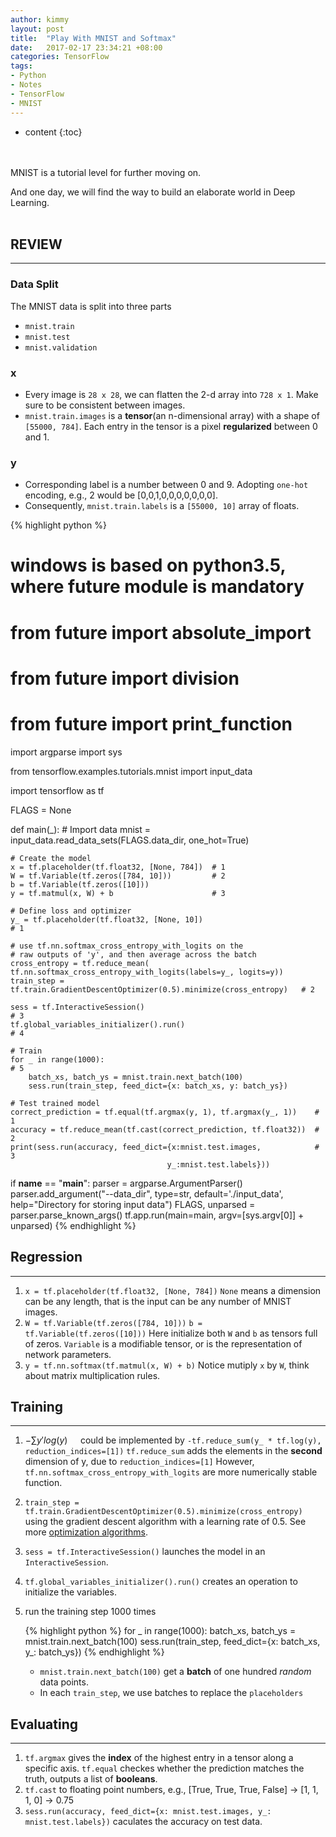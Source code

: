 ```yaml
---
author: kimmy
layout: post
title:  "Play With MNIST and Softmax"
date:   2017-02-17 23:34:21 +08:00
categories: TensorFlow
tags:
- Python
- Notes
- TensorFlow
- MNIST
---
```



* content
{:toc}



<br>
<br>
MNIST is a tutorial level for further moving on.

And one day, we will find the way to build an elaborate world in Deep Learning.
<br>
<br>


## REVIEW
---
### Data Split
The MNIST data is split into three parts
+ `mnist.train`
+ `mnist.test`
+ `mnist.validation`

### x
+ Every image is `28 x 28`, we can flatten the 2-d array into `728 x 1`.
  Make sure to be consistent between images.
+ `mnist.train.images` is a **tensor**(an n-dimensional array) with a shape of `[55000, 784]`.
  Each entry in the tensor is a pixel **regularized** between 0 and 1.

### y
+ Corresponding label is a number between 0 and 9.
  Adopting `one-hot` encoding, e.g., 2 would be [0,0,1,0,0,0,0,0,0,0].
+ Consequently, `mnist.train.labels` is a `[55000, 10]` array of floats.


{% highlight python %}
# windows is based on python3.5, where __future__ module is mandatory
# from __future__ import absolute_import
# from __future__ import division
# from __future__ import print_function


import argparse
import sys

from tensorflow.examples.tutorials.mnist import input_data

import tensorflow as tf

FLAGS = None

def main(_):
    # Import data
    mnist = input_data.read_data_sets(FLAGS.data_dir, one_hot=True)

    # Create the model
    x = tf.placeholder(tf.float32, [None, 784])  # 1
    W = tf.Variable(tf.zeros([784, 10]))         # 2
    b = tf.Variable(tf.zeros([10]))
    y = tf.matmul(x, W) + b                      # 3

    # Define loss and optimizer
    y_ = tf.placeholder(tf.float32, [None, 10])                                   # 1

    # use tf.nn.softmax_cross_entropy_with_logits on the
    # raw outputs of 'y', and then average across the batch
    cross_entropy = tf.reduce_mean(
    tf.nn.softmax_cross_entropy_with_logits(labels=y_, logits=y))
    train_step = tf.train.GradientDescentOptimizer(0.5).minimize(cross_entropy)   # 2

    sess = tf.InteractiveSession()                                                # 3
    tf.global_variables_initializer().run()                                       # 4

    # Train
    for _ in range(1000):                                                         # 5
        batch_xs, batch_ys = mnist.train.next_batch(100)
        sess.run(train_step, feed_dict={x: batch_xs, y: batch_ys})

    # Test trained model
    correct_prediction = tf.equal(tf.argmax(y, 1), tf.argmax(y_, 1))    # 1
    accuracy = tf.reduce_mean(tf.cast(correct_prediction, tf.float32))  # 2
    print(sess.run(accuracy, feed_dict={x:mnist.test.images,            # 3
                                       y_:mnist.test.labels}))

if __name__ == "__main__":
    parser = argparse.ArgumentParser()
    parser.add_argument("--data_dir", type=str,
                        default='./input_data',
                        help="Directory for storing input data")
    FLAGS, unparsed = parser.parse_known_args()
    tf.app.run(main=main, argv=[sys.argv[0]] + unparsed)
{% endhighlight %}

## Regression
---
1.  `x = tf.placeholder(tf.float32, [None, 784])`
   `None` means a dimension can be any length, that is the input can be any number of MNIST images.
2.  `W = tf.Variable(tf.zeros([784, 10]))`
   `b = tf.Variable(tf.zeros([10]))`
   Here initialize both `W` and `b` as tensors full of zeros.
   `Variable` is a modifiable tensor, or is the representation of network parameters.
3.  `y = tf.nn.softmax(tf.matmul(x, W) + b)`
   Notice mutiply `x` by `W`, think about matrix multiplication rules.


## Training
---
1.  $-\sum y' log(y)\quad$
   could be implemented by `-tf.reduce_sum(y_ * tf.log(y), reduction_indices=[1])`
   `tf.reduce_sum` adds the elements in the **second** dimension of y, due to `reduction_indices=[1]`
   However, `tf.nn.softmax_cross_entropy_with_logits` are more numerically stable function.

2.  `train_step = tf.train.GradientDescentOptimizer(0.5).minimize(cross_entropy)`
   using the gradient descent algorithm with a learning rate of 0.5.
   See more [optimization algorithms](https://www.tensorflow.org/api_guides/python/train#optimizers).

3.  `sess = tf.InteractiveSession()` launches the model in an `InteractiveSession`.

4.  `tf.global_variables_initializer().run()` creates an operation to initialize the variables.

5.  run the training step 1000 times

    {% highlight python %}
    for _ in range(1000):
        batch_xs, batch_ys = mnist.train.next_batch(100)
        sess.run(train_step, feed_dict={x: batch_xs, y_: batch_ys})
    {% endhighlight %}
    + `mnist.train.next_batch(100)` get a **batch** of one hundred *random* data points.
    + In each `train_step`, we use batches to replace the `placeholders`


## Evaluating
---
1.  `tf.argmax` gives the **index** of the highest entry in a tensor along a specific axis.
   `tf.equal` checkes whether the prediction matches the truth, outputs a list of **booleans**.
2.  `tf.cast` to floating point numbers, e.g.,
    [True, True, True, False] $\to$ [1, 1, 1, 0] $\to$ 0.75
3.  `sess.run(accuracy, feed_dict={x: mnist.test.images, y_: mnist.test.labels})`
   caculates the accuracy on test data.
